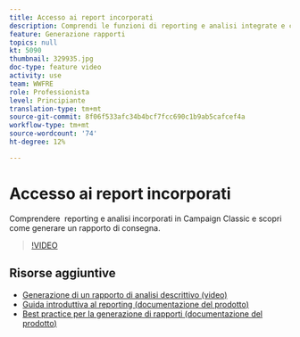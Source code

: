 ```yaml
---
title: Accesso ai report incorporati
description: Comprendi le funzioni di reporting e analisi integrate e come generare un rapporto di consegna.
feature: Generazione rapporti
topics: null
kt: 5090
thumbnail: 329935.jpg
doc-type: feature video
activity: use
team: WWFRE
role: Professionista
level: Principiante
translation-type: tm+mt
source-git-commit: 8f06f533afc34b4bcf7fcc690c1b9ab5cafcef4a
workflow-type: tm+mt
source-wordcount: '74'
ht-degree: 12%

---
```



# Accesso ai report incorporati

Comprendere  reporting e analisi incorporati in Campaign Classic e scopri come generare un rapporto di consegna.

>[!VIDEO](https://video.tv.adobe.com/v/329935?quality=12)

## Risorse aggiuntive

* [Generazione di un rapporto di analisi descrittivo (video)](/help/reporting/generating-a-descriptive-analysis-report.md)
* [Guida introduttiva al reporting (documentazione del prodotto)](https://experienceleague.adobe.com/docs/campaign-classic/using/reporting/reporting-in-adobe-campaign/about-adobe-campaign-reporting-tools.html)
* [Best practice per la generazione di rapporti (documentazione del prodotto)](https://experienceleague.adobe.com/docs/campaign-classic/using/reporting/reporting-in-adobe-campaign/best-practices.html)

